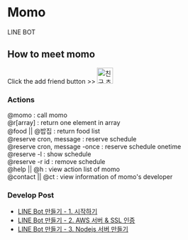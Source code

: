 # Momo
LINE BOT

## How to meet momo
Click the add friend button >> <a href="https://line.me/R/ti/p/%40ogx7051a"><img height="36" border="0" alt="친구 추가" src="https://scdn.line-apps.com/n/line_add_friends/btn/ko.png"></a>

### Actions
@momo : call momo  
@r[array] : return one element in array  
@food || @밥집 : return food list  
@reserve cron, message : reserve schedule  
@reserve cron, message -once : reserve schedule onetime  
@reserve -l : show schedule  
@reserve -r id : remove schedule  
@help || @h : view action list of momo  
@contact || @ct : view information of momo's developer  


### Develop Post
- [LINE Bot 만들기 - 1. 시작하기](http://dev-momo.tistory.com/entry/LINE-Chat-Bot%EC%9D%84-%EB%A7%8C%EB%93%A4%EC%96%B4%EB%B3%B4%EC%9E%90 "LINE Bot 만들기 - 1. 시작하기")
- [LINE Bot 만들기 - 2. AWS 서버 & SSL 인증](http://dev-momo.tistory.com/entry/LINE-Bot-%EB%A7%8C%EB%93%A4%EA%B8%B0-2-AWS-%EC%84%9C%EB%B2%84-SSL-%EC%9D%B8%EC%A6%9D%EC%84%9C "LINE Bot 만들기 - 2. AWS 서버 & SSL 인증")
- [LINE Bot 만들기 - 3. Nodejs 서버 만들기](http://dev-momo.tistory.com/entry/LINE-Bot-3-Nodejs-%EC%84%9C%EB%B2%84-%EB%A7%8C%EB%93%A4%EA%B8%B0 "LINE Bot 만들기 - 3. Nodejs 서버 만들기")
